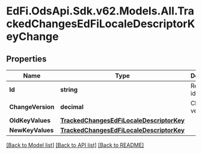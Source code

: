 # EdFi.OdsApi.Sdk.v62.Models.All.TrackedChangesEdFiLocaleDescriptorKeyChange

## Properties

Name | Type | Description | Notes
------------ | ------------- | ------------- | -------------
**Id** | **string** | Resource identifier | [optional] 
**ChangeVersion** | **decimal** | Change version | [optional] 
**OldKeyValues** | [**TrackedChangesEdFiLocaleDescriptorKey**](TrackedChangesEdFiLocaleDescriptorKey.md) |  | [optional] 
**NewKeyValues** | [**TrackedChangesEdFiLocaleDescriptorKey**](TrackedChangesEdFiLocaleDescriptorKey.md) |  | [optional] 

[[Back to Model list]](../README.md#documentation-for-models) [[Back to API list]](../README.md#documentation-for-api-endpoints) [[Back to README]](../README.md)

